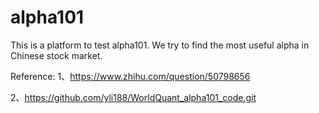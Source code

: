 # alpha101
This is a platform to test alpha101. We try to find the most useful alpha in Chinese stock market.

Reference:
1、https://www.zhihu.com/question/50798656

2、https://github.com/yli188/WorldQuant_alpha101_code.git
